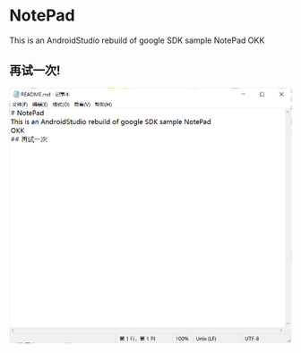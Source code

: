 # NotePad
This is an AndroidStudio rebuild of google SDK sample NotePad
OKK
## 再试一次!
![](https://raw.githubusercontent.com/1047259105/Android/master/1.png)